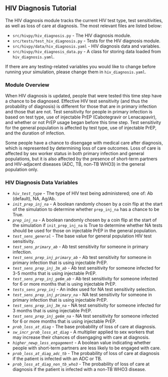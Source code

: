 ## HIV Diagnosis Tutorial

The HIV diagnosis module tracks the current HIV test type, test sensitivities, as well as loss of care at diagnosis. The most relevant files are listed below:

- `src/hivpy/hiv_diagnosis.py` - The HIV diagnosis module.
- `src/tests/test_hiv_diagnosis.py` - Tests for the HIV diagnosis module.
- `src/hivpy/data/hiv_diagnosis.yaml` - HIV diagnosis data and variables.
- `src/hivpy/hiv_diagnosis_data.py` - A class for storing data loaded from `hiv_diagnosis.yaml`.

If there are any testing-related variables you would like to change before running your simulation, please change them in `hiv_diagnosis.yaml`.

### Module Overview

When HIV diagnosis is updated, people that were tested this time step have a chance to be diagnosed. Effective HIV test sensitivity (and thus the probability of diagnosis) is different for those that are in primary infection and those that are not. Test sensitivity for people in primary infection is based on test type, use of injectable PrEP (Cabotegravir or Lenacapavir), and whether or not PrEP usage began before this time step. Test sensitivity for the general population is affected by test type, use of injectable PrEP, and the duration of infection.

Some people have a chance to disengage with medical care after diagnosis, which is represented by determining loss of care outcomes. Loss of care is affected by sex worker status in both primary infection and general populations, but it is also affected by the presence of short-term partners and HIV-adjacent diseases (ADC, TB, non-TB WHO3) in the general population only.

### HIV Diagnosis Data Variables

- *`hiv_test_type`* - The type of HIV test being administered; one of: Ab (default), NA, Ag/Ab.
- *`init_prep_inj_na`* - A boolean randomly chosen by a coin flip at the start of the simulation to determine whether `prep_inj_na` has a chance to be True.
- *`prep_inj_na`* - A boolean randomly chosen by a coin flip at the start of the simulation if `init_prep_inj_na` is True to determine whether NA tests should be used for those on injectable PrEP in the general population.
- *`test_sens_general`* - The base value for general population HIV test sensitivity.
- *`test_sens_primary_ab`* - Ab test sensitivity for someone in primary infection.
- *`test_sens_prep_inj_primary_ab`* - Ab test sensitivity for someone in primary infection that is using injectable PrEP.
- *`test_sens_prep_inj_3m_ab`* - Ab test sensitivity for someone infected for 3-5 months that is using injectable PrEP.
- *`test_sens_prep_inj_ge6m_ab`* - Ab test sensitivity for someone infected for 6 or more months that is using injectable PrEP.
- *`tests_sens_prep_inj`* - An index used for NA test sensitivity selection.
- *`test_sens_prep_inj_primary_na`* - NA test sensitivity for someone in primary infection that is using injectable PrEP.
- *`test_sens_prep_inj_3m_na`* - NA test sensitivity for someone infected for 3 months that is using injectable PrEP.
- *`test_sens_prep_inj_ge6m_na`* - NA test sensitivity for someone infected for 6 or more months that is using injectable PrEP.
- *`prob_loss_at_diag`* - The base probability of loss of care at diagnosis.
- *`sw_incr_prob_loss_at_diag`* - A multiplier applied to sex workers that may increase their chances of disengaging with care at diagnosis.
- *`higher_newp_less_engagement`* - A boolean value indicating whether people with short-term partners are less likely to be engaged with care.
- *`prob_loss_at_diag_adc_tb`* - The probability of loss of care at diagnosis if the patient is infected with an ADC or TB.
- *`prob_loss_at_diag_non_tb_who3`* - The probability of loss of care at diagnosis if the patient is infected with a non-TB WHO3 disease.
